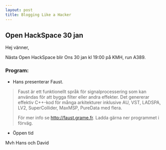 ```yaml
---
layout: post
title: Blogging Like a Hacker
---
```



## Open HackSpace 30 jan

Hej vänner,

Nästa Open HackSpace blir Ons 30 jan kl 19:00 på KMH, run A389.

### Program:

* Hans presenterar Faust.

> Faust är ett funktionellt språk för signalprocessering som kan användas för att bygga filter eller andra effekter. 
> Det genererar effektiv C++-kod för många arkitekturer inklusive AU, VST, LADSPA, LV2, SuperCollider,
> MaxMSP, PureData med flera. 
>
> För mer info se <http://faust.grame.fr>. Ladda gärna ner programmet i förväg.
  

* Öppen tid
    

Mvh
Hans och David
